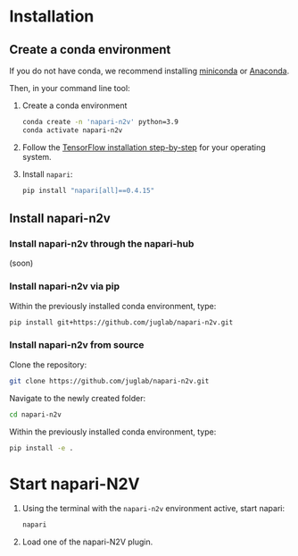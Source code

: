 
# Installation

## Create a conda environment

If you do not have conda, we recommend installing [miniconda](https://docs.conda.io/en/latest/miniconda.html) or [Anaconda](https://www.anaconda.com/).

Then, in your command line tool:

1. Create a conda environment
    
    ```bash
    conda create -n 'napari-n2v' python=3.9
    conda activate napari-n2v
    ```
    
2. Follow the [TensorFlow installation step-by-step](https://www.tensorflow.org/install/pip#linux_1) for your 
operating system.
3. Install `napari`:
    ```bash
    pip install "napari[all]==0.4.15"
    ```


## Install napari-n2v

### Install napari-n2v through the napari-hub

<!---

Check-out the instructions on [installing plugins via the napari hub](https://napari.org/stable/plugins/find_and_install_plugin.html). 
This step is performed after [starting napari](#start-napari-n2v).
-->
(soon)

### Install napari-n2v via pip

Within the previously installed conda environment, type:

```bash
pip install git+https://github.com/juglab/napari-n2v.git
```

### Install napari-n2v from source

Clone the repository:
```bash
git clone https://github.com/juglab/napari-n2v.git
```

Navigate to the newly created folder:
```bash
cd napari-n2v
```

Within the previously installed conda environment, type:

```bash
pip install -e .
```

# Start napari-N2V

1. Using the terminal with the `napari-n2v` environment active, start napari:
    
    ```bash
    napari
    ```
    
2. Load one of the napari-N2V plugin.